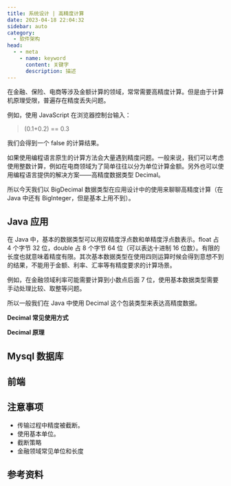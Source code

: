 ```yaml
---
title: 系统设计 | 高精度计算
date: 2023-04-18 22:04:32
sidebar: auto
category: 
  - 软件架构
head:
  - - meta
    - name: keyword
      content: 关键字
      description: 描述
---
```


在金融、保险、电商等涉及金额计算的领域，常常需要高精度计算。但是由于计算机原理受限，普遍存在精度丢失问题。

例如，使用 JavaScript 在浏览器控制台输入：

> (0.1+0.2) == 0.3

我们会得到一个 false 的计算结果。

如果使用编程语言原生的计算方法会大量遇到精度问题。一般来说，我们可以考虑使用整数计算，例如在电商领域为了简单往往以分为单位计算金额。另外也可以使用编程语言提供的解决方案——高精度数据类型 Decimal。

所以今天我们以 BigDecimal 数据类型在应用设计中的使用来聊聊高精度计算（在 Java 中还有 BigInteger，但是基本上用不到）。

## Java 应用

在 Java 中，基本的数据类型可以用双精度浮点数和单精度浮点数表示。float 占 4 个字节 32 位，double 占 8 个字节 64 位（可以表达十进制 16 位数）。有限的长度也就意味着精度有限。其次基本数据类型在使用四则运算时候会得到意想不到的结果，不能用于金额、利率、汇率等有精度要求的计算场景。
    
例如，在金融领域利率可能需要计算到小数点后面 7 位，使用基本数据类型需要手动处理比较、取整等问题。

所以一般我们在 Java 中使用 Decimal 这个包装类型来表达高精度数据。

**Decimal 常见使用方式**



**Decimal 原理**


## Mysql 数据库

## 前端



## 注意事项

- 传输过程中精度被截断。
- 使用基本单位。
- 截断策略
- 金融领域常见单位和长度

## 参考资料
